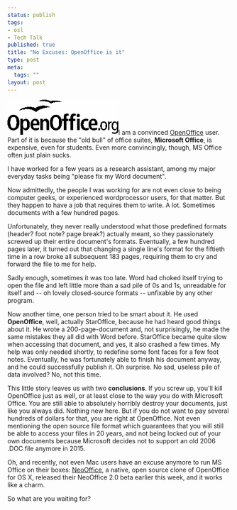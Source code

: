 ```yaml
--- 
status: publish
tags: 
- osl
- Tech Talk
published: true
title: "No Excuses: OpenOffice is it"
type: post
meta: 
  tags: ""
layout: post
---
```

<img id="image94" src="/media/wp/2006/08/openoffice-logo.png" alt="OpenOffice Logo" class="alignright" />I am a convinced <a href="http://openoffice.org">OpenOffice</a> user. Part of it is because the "old bull" of office suites, <strong>Microsoft Office</strong>, is expensive, even for students. Even more convincingly, though, MS Office often just plain sucks.

I have worked for a few years as a research assistant, among my major everyday tasks being "please fix my Word document".

Now admittedly, the people I was working for are not even close to being computer geeks, or experienced wordprocessor users, for that matter. But they happen to have a job that requires them to write. A lot. Sometimes documents with a few hundred pages.

Unfortunately, they never really understood what those predefined formats (header? foot note? page break?) actually meant, so they passionately screwed up their entire document's formats. Eventually, a few hundred pages later, it turned out that changing a single line's format for the fiftieth time in a row broke all subsequent 183 pages, requiring them to cry and forward the file to me for help.

Sadly enough, sometimes it was too late. Word had choked itself trying to open the file and left little more than a sad pile of 0s and 1s, unreadable for itself and -- oh lovely closed-source formats -- unfixable by any other program.

Now another time, one person tried to be smart about it. He used <strong>OpenOffice</strong>, well, actually StarOffice, because he had heard good things about it. He wrote a 200-page-document and, not surprisingly, he made the same mistakes they all did with Word before. StarOffice became quite slow when accessing that document, and yes, it also crashed a few times. My help was only needed shortly, to redefine some font faces for a few foot notes. Eventually, he was fortunately able to finish his document anyway, and he could successfully publish it. Oh surprise. No sad, useless pile of data involved? No, not this time.

This little story leaves us with two <strong>conclusions</strong>. If you screw up, you'll kill OpenOffice just as well, or at least close to the way you do with Microsoft Office. You are still able to absolutely horribly destroy your documents, just like you always did. Nothing new here. But if you do not want to pay several hundreds of dollars for that, you are right at OpenOffice. Not even mentioning the open source file format which guarantees that you will still be able to access your files in 20 years, and not being locked out of your own documents because Microsoft decides not to support an old 2006 .DOC file anymore in 2015.

Oh, and recently, not even Mac users have an excuse anymore to run MS Office on their boxes: <a href="http://neooffice.org">NeoOffice</a>, a native, open source clone of OpenOffice for OS X, released their NeoOffice 2.0 beta earlier this week, and it works like a charm.

So what are you waiting for?
